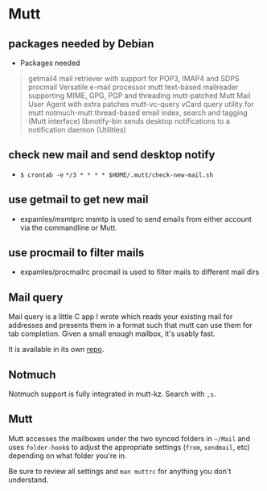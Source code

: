 # Mutt

## packages needed by Debian
* Packages needed
>getmail4                              mail retriever with support for POP3, IMAP4 and SDPS
>procmail                              Versatile e-mail processor
>mutt                                  text-based mailreader supporting MIME, GPG, PGP and threading
>mutt-patched                          Mutt Mail User Agent with extra patches
>mutt-vc-query                         vCard query utility for mutt
>notmuch-mutt                          thread-based email index, search and tagging (Mutt interface)
>libnotify-bin                         sends desktop notifications to a notification daemon (Utilities)


## check new mail and send desktop notify
* `$ crontab -e`
`*/3 * * * * $HOME/.mutt/check-new-mail.sh`


## use getmail to get new mail
* expamles/msmtprc
msmtp is used to send emails from either account via the commandline 
or Mutt.

## use procmail to filter mails
* expamles/procmailrc
procmail is used to filter mails to different mail dirs

## Mail query
Mail query is a little C app I wrote which reads your existing mail for 
addresses and presents them in a format such that mutt can use them for 
tab completion. Given a small enough mailbox, it's usably fast.

It is available in its own [repo][].

[repo]: https://github.com/pbrisbin/mail-query

## Notmuch

Notmuch support is fully integrated in mutt-kz. Search with `,s`.

## Mutt

Mutt accesses the mailboxes under the two synced folders in `~/Mail` and 
uses `folder-hook`s to adjust the appropriate settings (`from`, 
`sendmail`, etc) depending on what folder you're in.

Be sure to review all settings and `man muttrc` for anything you don't 
understand.
